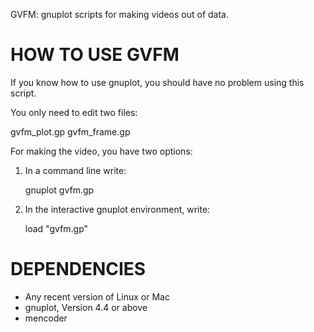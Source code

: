GVFM: gnuplot scripts for making videos out of data.

HOW TO USE GVFM
====================================================

If you know how to use gnuplot, you should have no
problem using this script.

You only need to edit two files:

  gvfm_plot.gp
	gvfm_frame.gp

For making the video, you have two options:

1. In a command line write:

	gnuplot gvfm.gp

2. In the interactive gnuplot environment, write:

	load "gvfm.gp"

DEPENDENCIES
====================================================
- Any recent version of Linux or Mac
- gnuplot, Version 4.4 or above
- mencoder